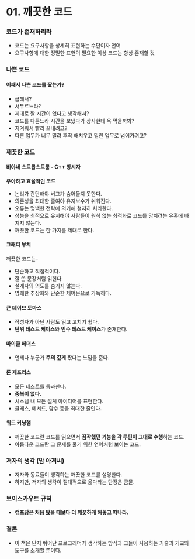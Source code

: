 # 01. 깨끗한 코드

### 코드가 존재하리라

- 코드는 요구사항을 상세히 표현하는 수단이자 언어
- 요구사항에 대한 정밀한 표현이 필요한 이상 코드는 항상 존재할 것



### 나쁜 코드

#### 어째서 나쁜 코드를 짰는가?

- 급해서?
- 서두르느라?
- 제대로 짤 시간이 없다고 생각해서?
- 코드를 다듬느라 시간을 보냈다가 상사한테 욕 먹을까봐?
- 지겨워서 빨리 끝내려고?
- 다른 업무가 너무 밀려 후딱 해치우고 밀린 업무로 넘어가려고?



### 깨끗한 코드

#### 비야네 스트롭스트룸 - C++ 창시자

**우아하고 효율적인 코드**

- 논리가 간단해야 버그가 숨어들지 못한다.
- 의존성을 최대한 줄여야 유지보수가 쉬워진다.
- 오류는 명백한 전략에 의거해 철저히 처리한다.
- 성능을 최적으로 유지해야 사람들이 원칙 없는 최적화로 코드를 망치려는 유혹에 빠지지 않는다.
- 깨끗한 코드는 한 가지를 제대로 한다.



#### 그래디 부치

깨끗한 코드는-

- 단순하고 직접적이다.
- 잘 쓴 문장처럼 읽힌다.
- 설계자의 의도를 숨기지 않는다.
- 명쾌한 추상화와 단순한 제어문으로 가득하다.



#### 큰 데이브 토마스

- 작성자가 아닌 사람도 읽고 고치기 쉽다.
- **단위 테스트 케이스**와 **인수 테스트 케이스**가 존재한다.



#### 마이클 페더스

- 언제나 누군가 **주의 깊게** 짰다는 느낌을 준다.



#### 론 제프리스

- 모든 테스트를 통과한다.
- **중복이 없다.**
- 시스템 내 모든 설계 아이디어를 표현한다.
- 클래스, 메서드, 함수 등을 최대한 줄인다.



#### 워드 커닝햄

- 깨끗한 코드란 코드를 읽으면서 **짐작했던 기능을 각 루틴이 그대로 수행**하는 코드.
- 아름다운 코드란 그 문제를 풀기 위한 언어처럼 보이는 코드.



### 저자의 생각 (밥 아저씨)

- 저자와 동료들이 생각하는 깨끗한 코드를 설명한다.
- 하지만, 저자의 생각이 절대적으로 옳다라는 단정은 금물.



### 보이스카우트 규칙

- **캠프장은 처음 왔을 때보다 더 깨끗하게 해놓고 떠나라.**



### 결론

- 이 책은 단지 뛰어난 프로그래머가 생각하는 방식과 그들이 사용하는 기술과 기교와 도구를 소개할 뿐이다.